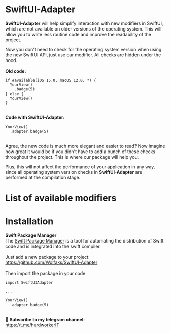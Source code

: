 # SwiftUI-Adapter
**SwiftUI-Adapter** will help simplify interaction with new modifiers in SwiftUI, which are not available on older versions of the operating system. This will allow you to write less routine code and improve the readability of the project.

Now you don't need to check for the operating system version when using the new SwiftUI API, just use our modifier. All checks are hidden under the hood.
\
\
**Old code:**
```
if #available(iOS 15.0, macOS 12.0, *) {
  YourView()
    .badge(5)
} else {
  YourView()
}
```
\
**Code with SwiftUI-Adapter:**
```
YourView()
  .adapter.badge(5)
```
\
Agree, the new code is much more elegant and easier to read?
Now imagine how great it would be if you didn't have to add a bunch of these checks throughout the project. This is where our package will help you.

Plus, this will not affect the performance of your application in any way, since all operating system version checks in **SwiftUI-Adapter** are performed at the compilation stage.

# List of available modifiers

# Installation

**Swift Package Manager**
\
The [Swift Package Manager]([https://skillbox.ru/media/](https://www.swift.org/documentation/package-manager/)) is a tool for automating the distribution of Swift code and is integrated into the swift compiler.
\
\
Just add a new package to your project:\
https://github.com/Wolfaks/SwiftUI-Adapter
\
\
Then import the package in your code:
```
import SwiftUIAdapter

...

YourView()
  .adapter.badge(5)
```
\
🍏 **Subscribe to my telegram channel:**\
https://t.me/hardworkerIT

